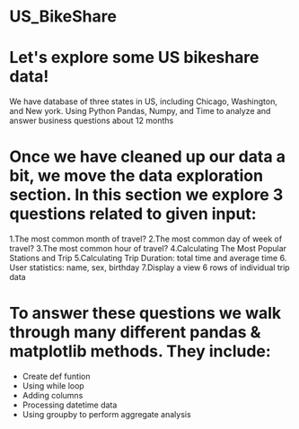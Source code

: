 # US_BikeShare
# Let's explore some US bikeshare data!
We have database of three states in US, including Chicago, Washington, and New york. Using Python Pandas, Numpy, and Time to analyze and answer business questions about 12 months
# Once we have cleaned up our data a bit, we move the data exploration section. In this section we explore 3 questions related to given input:
1.The most common month of travel?
2.The most common day of week of travel?
3.The most common hour of travel?
4.Calculating The Most Popular Stations and Trip
5.Calculating Trip Duration: total time and average time
6. User statistics: name, sex, birthday
7.Display a view 6 rows of individual trip data
# To answer these questions we walk through many different pandas & matplotlib methods. They include:
- Create def funtion
- Using while loop
- Adding columns
- Processing datetime data
- Using groupby to perform aggregate analysis
